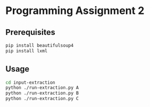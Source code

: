 # Programming Assignment 2

## Prerequisites
```bash
pip install beautifulsoup4
pip install lxml
```

## Usage
```bash
cd input-extraction
python ./run-extraction.py A
python ./run-extraction.py B
python ./run-extraction.py C
```

